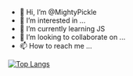 - 👋 Hi, I’m @MightyPickle
- 👀 I’m interested in ...
- 🌱 I’m currently learning JS
- 💞️ I’m looking to collaborate on ...
- 📫 How to reach me ...


[![Top Langs](https://github-readme-stats.vercel.app/api/top-langs/?username=MightyPickle&layout=compact)](https://github.com/anuraghazra/github-readme-stats)
<!---
MightyPickle/MightyPickle is a ✨ special ✨ repository because its `README.md` (this file) appears on your GitHub profile.
You can click the Preview link to take a look at your changes.
--->
